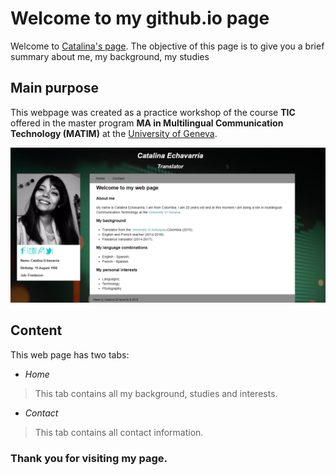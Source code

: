 # Welcome to my github.io page

Welcome to [Catalina's page](https://catalinaeo.github.io/). The objective of this page is to give you a brief summary about me, my background, my studies 


## Main purpose 

This webpage was created as a practice workshop of the course  **TIC** offered in the master program   **MA in Multilingual Communication Technology (MATIM)** at the [University of Geneva](https://www.unige.ch/).

![Preview of my web page !](img/image.png "Catalina's page")

## Content 

This web page has two tabs:
- *Home*
>This tab contains all my background, studies and interests.
- *Contact*
> This tab contains all contact information.

### Thank you for visiting my page.
